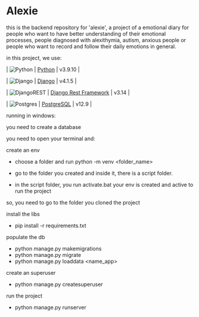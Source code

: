 # Alexie

this is the backend repository for 'alexie', a project of a emotional diary for people  who want to have better understanding of their emotional processes, people diagnosed with alexithymia, autism, anxious people or people who want to record and follow their daily emotions in general.

in this project, we use:

| ![Python](    https://img.shields.io/badge/Python-14354C?style=for-the-badge&logo=python&logoColor=whit)       | [Python](https://www.python.org/)       | v3.9.10 |

| ![Django](https://img.shields.io/badge/Django-092E20?style=for-the-badge&logo=django&logoColor=white)   | [Django](https://www.djangoproject.com/)        | v4.1.5     |

| ![DjangoREST](https://img.shields.io/badge/DJANGO-REST-ff1709?style=for-the-badge&logo=django&logoColor=white&color=ff1709&labelColor=gray)   | [Django Rest Framework](https://www.django-rest-framework.org/)        | v3.14      |

| ![Postgres](https://img.shields.io/badge/PostgreSQL-316192?style=for-the-badge&logo=postgresql&logoColor=white)   | [PostgreSQL](https://www.postgresql.org/)       | v12.9      |

running in windows:

you need to create a database
 
you need to open your terminal and:

create an env
  - choose a folder and run
    python -m venv <folder_name>
    
  - go to the folder you created and inside it, there is a script folder.
  - in the script folder, you run 
    activate.bat
your env is created and active to run the project

so, you need to go to the folder you cloned the project

install the libs
  - pip install -r requirements.txt

populate the db
  - python manage.py makemigrations
  - python manage.py migrate
  - python manage.py loaddata <name_app>

create an superuser
  - python manage.py createsuperuser

run the project
  - python manage.py runserver 

    
